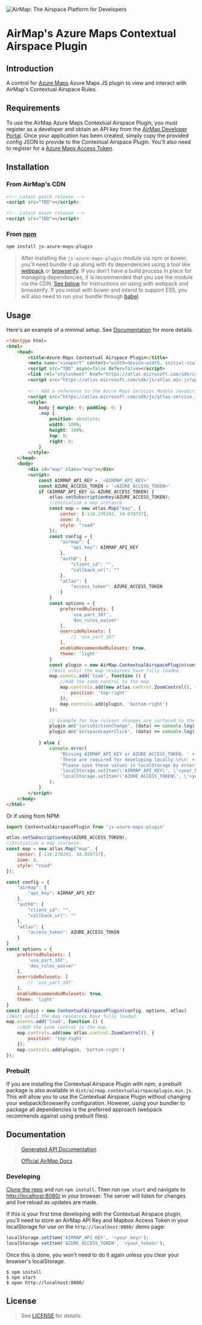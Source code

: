 ![AirMap: The Airspace Platform for Developers](examples/header.png)

# AirMap's Azure Maps Contextual Airspace Plugin

## Introduction

A control for [Azure Maps](https://azure.microsoft.com/en-us/services/azure-maps/) Azure Maps JS plugin to view
and interact with AirMap's Contextual Airspace Rules.

## Requirements

To use the AirMap Azure Maps Contextual Airspace Plugin, you must register as a developer and obtain an API key from the [AirMap Developer Portal](https://dashboard.airmap.io/developer).
Once your application has been created, simply copy the provided config JSON to provide to the Contextual Airspace Plugin.
You'll also need to register for a [Azure Maps Access Token](https://azure.microsoft.com/en-in/free/).

## Installation

### From AirMap's CDN

```html
<!-- Latest patch release -->
<script src="TBD"></script>

<!-- Latest minor release -->
<script src="TBD"></script>
```

### From [npm](https://npmjs.org)

```sh
npm install js-azure-maps-plugin
```

> After installing the `js-azure-maps-plugin` module via npm or bower, you'll need bundle it up along with its dependencies
using a tool like [webpack](https://webpack.github.io/) or [browserify](https://browserify.org). If you don't have a
build process in place for managing dependencies, it is recommended that you use the module via the CDN.
[See below](#with-webpack) for instructions on using with webpack and browserify. If you install with bower and intend
to support ES5, you will also need to run your bundle through [babel](https://babeljs.io/).

## Usage

Here's an example of a minimal setup. See [Documentation](#documentation) for more details.

```html
<!doctype html>
<html>
    <head>
        <title>Azure Maps Contextual Airspace Plugin</title>
        <meta name="viewport" content="width=device-width, initial-scale=1.0, maximum-scale=1.0, user-scalable=no" />
        <script src="TBD" async=false defer=false></script>
        <link rel="stylesheet" href="https://atlas.microsoft.com/sdk/css/atlas.min.css?api-version=1" type="text/css" />
        <script src="https://atlas.microsoft.com/sdk/js/atlas.min.js?api-version=1"></script>
    
        <!-- Add a reference to the Azure Maps Services Module JavaScript file. -->
        <script src="https://atlas.microsoft.com/sdk/js/atlas-service.js?api-version=1"></script>
        <style>
            body { margin: 0; padding: 0; }
            .map {
                position: absolute;
                width: 100%;
                height: 100%;
                top: 0;
                right: 0;
            }
        </style>
    </head>
    <body>
        <div id="map" class="map"></div>
        <script>
            const AIRMAP_API_KEY = '<AIRMAP_API_KEY>'
            const AZURE_ACCESS_TOKEN = '<AZURE_ACCESS_TOKEN>'
            if (AIRMAP_API_KEY && AZURE_ACCESS_TOKEN) {
                atlas.setSubscriptionKey(AZURE_ACCESS_TOKEN);
                //Initialize a map instance.
                const map = new atlas.Map("map", {
                    center: [-118.270293, 34.039737],
                    zoom: 8,
                    style: "road"
                });
                const config = {
                    "airmap": {
                        "api_key": AIRMAP_API_KEY
                    },
                    "auth0": {
                        "client_id": "",
                        "callback_url": ""
                    },
                    "atlas": {
                        "access_token": AZURE_ACCESS_TOKEN
                    }
                }
                const options = {
                    preferredRulesets: [
                        'usa_part_107',
                        'deu_rules_waiver'
                    ],
                    overrideRulesets: [
                        // 'usa_part_107'
                    ],
                    enableRecommendedRulesets: true,
                    theme: 'light'
                }
                const plugin = new AirMap.ContextualAirspacePlugin(config, options, atlas);
                //Wait until the map resources have fully loaded.
                map.events.add('load', function () {
                    //Add the zoom control to the map.
                    map.controls.add(new atlas.control.ZoomControl(), {
                        position: 'top-right'
                    });
                    map.controls.add(plugin, 'bottom-right')
                });

                // Example for how ruleset changes are surfaced to the consuming application.
                plugin.on('jurisdictionChange', (data) => console.log('jurisdictionChange', data))
                plugin.on('airspaceLayerClick', (data) => console.log('airspaceLayerClick', data))
                
            } else {
                console.error(
                    'Missing AIRMAP_API_KEY or AZURE_ACCESS_TOKEN. ' +
                    'These are required for developing locally.\n\n' +
                    'Please save these values in localStorage by entering the following in your browser console:\n\n' +
                    'localStorage.setItem(\'AIRMAP_API_KEY\', \'<your_key>\');\n' +
                    'localStorage.setItem(\'AZURE_ACCESS_TOKEN\', \'<your_token>\');\n\n'
                );
            }
        </script>
    </body>
</html>
```

Or if using from NPM:

```javascript
import ContextualAirspacePlugin from 'js-azure-maps-plugin'

atlas.setSubscriptionKey(AZURE_ACCESS_TOKEN);
//Initialize a map instance.
const map = new atlas.Map("map", {
    center: [-118.270293, 34.039737],
    zoom: 8,
    style: "road"
});

const config = {
    "airmap": {
        "api_key": AIRMAP_API_KEY
    },
    "auth0": {
        "client_id": "",
        "callback_url": ""
    },
    "atlas": {
        "access_token": AZURE_ACCESS_TOKEN
    }
}
const options = {
    preferredRulesets: [
        'usa_part_107',
        'deu_rules_waiver'
    ],
    overrideRulesets: [
        // 'usa_part_107'
    ],
    enableRecommendedRulesets: true,
    theme: 'light'
}
const plugin = new ContextualAirspacePlugin(config, options, atlas)
//Wait until the map resources have fully loaded.
map.events.add('load', function () {
    //Add the zoom control to the map.
    map.controls.add(new atlas.control.ZoomControl(), {
        position: 'top-right'
    });
    map.controls.add(plugin, 'bottom-right')
});
```

### Prebuilt

If you are installing the Contextual Airspace Plugin with npm, a prebuilt package is also available in `dist/airmap.contextualairspaceplugin.min.js`. This will
allow you to use the Contextual Airspace Plugin without changing your webpack/browserify configuration. However, using your bundler to package
all dependencies is the preferred approach (webpack recommends against using prebuilt files).

## Documentation

> [Generated API Documentation](API.md)

> [Official AirMap Docs](https://developers.airmap.com/docs/js-getting-started)

### Developing

[Clone the repo](https://github.com/airmap/js-azure-maps-plugin) and run `npm install`. Then run `npm start` and navigate to
[http://localhost:8080/](http://localhost:8080/) in your browser. The server will
listen for changes and live reload as updates are made.

If this is your first time developing with the Contextual Airspace plugin, you'll need to store an AirMap API Key and Mapbox Access Token
in your localStorage for use on the `http://localhost:8080/` demo page:

```javascript
localStorage.setItem('AIRMAP_API_KEY', '<your_key>');
localStorage.setItem('AZURE_ACCESS_TOKEN', '<your_token>');
```

Once this is done, you won't need to do it again unless you clear your browser's localStorage.

```
$ npm install
$ npm start
$ open http://localhost:8080/
```

## License

> See [LICENSE](LICENSE.md) for details.

